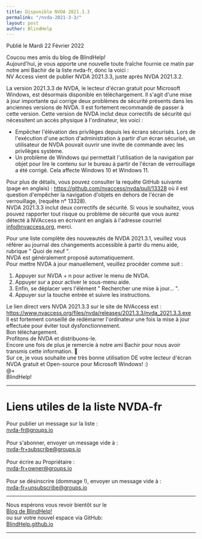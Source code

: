 ```yaml
---
title: Disponible NVDA 2021.3.3
permalink: "/nvda-2021-3-3/"
layout: post
author: BlindHelp
---
```


<footer>Publié le Mardi 22 Février 2022</footer>


Coucou mes amis du blog de BlindHelp!    
Aujourd'hui, je vous apporte une nouvelle toute fraîche fournie ce matin par notre ami Bachir de la liste nvda-fr, donc la voici :    
NV Access vient de publier NVDA 2021.3.3, juste après NVDA 2021.3.2.

La version 2021.3.3 de NVDA, le lecteur d'écran gratuit pour Microsoft Windows, est désormais disponible en téléchargement. Il s'agit d'une mise à jour importante qui corrige deux problèmes de sécurité présents dans les anciennes versions de NVDA. Il est fortement recommandé de passer à cette version. Cette version de NVDA inclut deux correctifs de sécurité qui nécessitent un accès physique à l'ordinateur, les voici :

* Empêcher l'élévation des privilèges depuis les écrans sécurisés. Lors de l'exécution d'une action d'administration à partir d'un écran sécurisé, un utilisateur de NVDA pouvait ouvrir une invite de commande avec les privilèges système.
* Un problème de Windows qui permettait l'utilisation de la navigation par objet pour lire le contenu sur le bureau à partir de l'écran de verrouillage a été corrigé. Cela affecte Windows 10 et Windows 11.

Pour plus de détails, vous pouvez consulter la requête GitHub suivante (page en anglais) : <https://github.com/nvaccess/nvda/pull/13328> où il est question d'empêcher la navigation d'objets en dehors de l'écran de verrouillage, (requête n° 13328).    
NVDA 2021.3.3 inclut deux correctifs de sécurité. Si vous le souhaitez, vous pouvez rapporter tout risque ou problème de sécurité que vous aurez détecté à NVAccess en écrivant en anglais à l'adresse courriel [info@nvaccess.org](mailto:info@nvaccess.org), merci.     

Pour une liste complète des nouveautés de NVDA 2021.3.1, veuillez vous référer au journal des changements accessible à partir du menu aide, rubrique " Quoi de neuf ".    
NVDA est généralement proposé automatiquement.    
Pour mettre NVDA à jour manuellement, veuillez procéder comme suit :    


1. Appuyer sur NVDA + n pour activer le menu de NVDA.
2. Appuyer sur a pour activer le sous-menu aide.
3. Enfin, se déplacer vers l'élément " Rechercher une mise à jour... ".
4. Appuyer sur la touche entrée et suivre les instructions.


Le lien direct vers NVDA 2021.3.3 sur le site de NVAccess est : <https://www.nvaccess.org/files/nvda/releases/2021.3.3/nvda_2021.3.3.exe>    
Il est fortement conseillé de redémarrer l'ordinateur une fois la mise à jour effectuée pour éviter tout dysfonctionnement.    
Bon téléchargement.    
Profitons de NVDA et distribuons-le.    
Encore une fois de plus je remercie à notre ami Bachir pour nous avoir transmis cette information. 🤝    
Sur ce, je vous souhaite une très bonne utilisation DE votre lecteur d'écran NVDA gratuit et Open-source pour Microsoft Windows! :)    
@+    
BlindHelp!    

---

# Liens utiles de la liste NVDA-fr #

Pour publier un message sur la liste :    
[nvda-fr@groups.io](mailto:nvda-fr@groups.io)    
<br>
Pour s'abonner, envoyer un message vide à :    
[nvda-fr+subscribe@groups.io](mailto:nvda-fr+subscribe@groups.io)    
<br>
Pour écrire au Propriétaire :    
[nvda-fr+owner@groups.io](mailto:nvda-fr+owner@groups.io)    
<br>
Pour se désinscrire (dommage !), envoyer un message vide à :    
[nvda-fr+unsubscribe@groups.io](mailto:nvda-fr+unsubscribe@groups.io)    

---

Nous espérons vous revoir bientôt sur le      
[Blog de BlindHelp!](http://blindhelp.blogspot.fr/)                    
ou sur  votre nouvel espace via GitHub:                     
[BlindHelp.github.io](https://blindhelp.github.io)                    

---